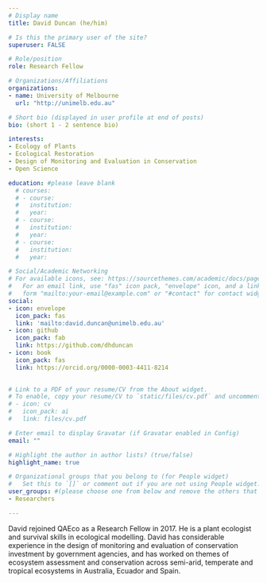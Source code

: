 ```yaml
---
# Display name
title: David Duncan (he/him)

# Is this the primary user of the site?
superuser: FALSE

# Role/position
role: Research Fellow

# Organizations/Affiliations
organizations:
- name: University of Melbourne
  url: "http://unimelb.edu.au"

# Short bio (displayed in user profile at end of posts)
bio: (short 1 - 2 sentence bio)

interests:
- Ecology of Plants
- Ecological Restoration
- Design of Monitoring and Evaluation in Conservation
- Open Science

education: #please leave blank
  # courses:
  # - course:
  #   institution:
  #   year:
  # - course:
  #   institution:
  #   year:
  # - course:
  #   institution:
  #   year:

# Social/Academic Networking
# For available icons, see: https://sourcethemes.com/academic/docs/page-builder/#icons
#   For an email link, use "fas" icon pack, "envelope" icon, and a link in the
#   form "mailto:your-email@example.com" or "#contact" for contact widget.
social:
- icon: envelope
  icon_pack: fas
  link: 'mailto:david.duncan@unimelb.edu.au'
- icon: github
  icon_pack: fab
  link: https://github.com/dhduncan
- icon: book
  icon_pack: fas
  link: https://orcid.org/0000-0003-4411-8214
    

# Link to a PDF of your resume/CV from the About widget.
# To enable, copy your resume/CV to `static/files/cv.pdf` and uncomment the lines below.
# - icon: cv
#   icon_pack: ai
#   link: files/cv.pdf

# Enter email to display Gravatar (if Gravatar enabled in Config)
email: ""

# Highlight the author in author lists? (true/false)
highlight_name: true

# Organizational groups that you belong to (for People widget)
#   Set this to `[]` or comment out if you are not using People widget.
user_groups: #(please choose one from below and remove the others that aren't needed)
- Researchers

---
```


David rejoined QAEco as a Research Fellow in 2017. He is a plant ecologist and survival skills in ecological modelling. David has considerable experience in the design of monitoring and evaluation of conservation investment by government agencies, and has worked on themes of ecosystem assessment and conservation across semi-arid, temperate and tropical ecosystems in Australia, Ecuador and Spain.